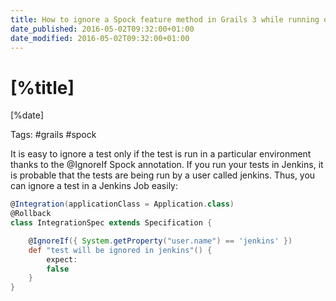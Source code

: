 ```yaml
---
title: How to ignore a Spock feature method in Grails 3 while running on Jenkins
date_published: 2016-05-02T09:32:00+01:00
date_modified: 2016-05-02T09:32:00+01:00
---
```


# [%title]

[%date]

Tags: #grails #spock

It is easy to ignore a test only if the test is run in a particular environment thanks to the @IgnoreIf Spock annotation. If you run your tests in Jenkins, it is probable that the tests are being run by a user called jenkins. Thus, you can ignore a test in a Jenkins Job easily:

```groovy
@Integration(applicationClass = Application.class)
@Rollback
class IntegrationSpec extends Specification {

    @IgnoreIf({ System.getProperty("user.name") == 'jenkins' })
    def "test will be ignored in jenkins"() {
        expect:
        false
    }
}
```